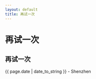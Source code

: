 ```yaml
---
layout: default
title: 再试一次
---
```


# 再试一次 #

再试一次  
--
<p class="meta">{{ page.date | date_to_string }} - Shenzhen</p>